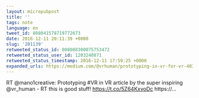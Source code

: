 ```yaml
---
layout: micropubpost
title: ''
tags: note
language: en
tweet_id: 808041578719772673
date: 2016-12-11 20:11:39 +0000
slug: '201139'
retweeted_status_id: 808008300075753472
retweeted_status_user_id: 1203240871
retweeted_status_timestamp: 2016-12-11 17:59:25 +0000
expanded_urls: https://medium.com/@vrhuman/prototyping-in-vr-for-vr-4031e0a5823c#.4aagsgpud,https://medium.com/@vrhuman/prototyping-in-vr-for-vr-4031e0a5823c#.4aagsgpud,https://twitter.com/mano1creative/status/808008300075753472/photo/1
---
```

RT @mano1creative: Prototyping #VR in VR article by the super inspiring @vr_human - RT this is good stuff! https://t.co/5Z64KxvoDc https://…
